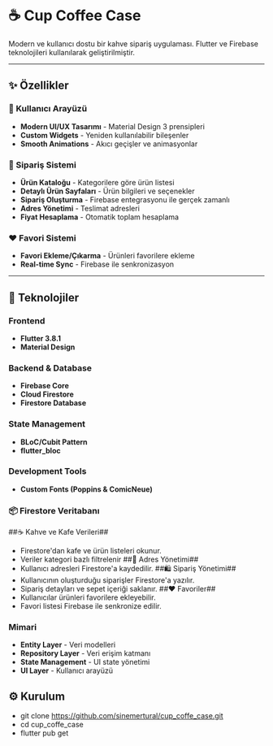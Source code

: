 # ☕ Cup Coffee Case

Modern ve kullanıcı dostu bir kahve sipariş uygulaması. Flutter ve Firebase teknolojileri kullanılarak geliştirilmiştir.

---

## ✨ Özellikler

### 🎨 Kullanıcı Arayüzü
- **Modern UI/UX Tasarımı** - Material Design 3 prensipleri
- **Custom Widgets** - Yeniden kullanılabilir bileşenler
- **Smooth Animations** - Akıcı geçişler ve animasyonlar

### 🛒 Sipariş Sistemi
- **Ürün Kataloğu** - Kategorilere göre ürün listesi
- **Detaylı Ürün Sayfaları** - Ürün bilgileri ve seçenekler
- **Sipariş Oluşturma** - Firebase entegrasyonu ile gerçek zamanlı
- **Adres Yönetimi** - Teslimat adresleri
- **Fiyat Hesaplama** - Otomatik toplam hesaplama

### ❤️ Favori Sistemi
- **Favori Ekleme/Çıkarma** - Ürünleri favorilere ekleme
- **Real-time Sync** - Firebase ile senkronizasyon

---

## 🧱 Teknolojiler

### Frontend
- **Flutter 3.8.1**
- **Material Design**

### Backend & Database
- **Firebase Core**
- **Cloud Firestore**
- **Firestore Database**

### State Management
- **BLoC/Cubit Pattern**
- **flutter_bloc**

### Development Tools
- **Custom Fonts (Poppins & ComicNeue)**

### 📦 Firestore Veritabanı
##☕ Kahve ve Kafe Verileri##
- Firestore'dan kafe ve ürün listeleri okunur.
- Veriler kategori bazlı filtrelenir
##📍 Adres Yönetimi##
- Kullanıcı adresleri Firestore'a kaydedilir.
##🛍️ Sipariş Yönetimi##
- Kullanıcının oluşturduğu siparişler Firestore'a yazılır.
- Sipariş detayları ve sepet içeriği saklanır.
##❤️ Favoriler##
- Kullanıcılar ürünleri favorilere ekleyebilir.
- Favori listesi Firebase ile senkronize edilir.



### Mimari
- **Entity Layer** - Veri modelleri
- **Repository Layer** - Veri erişim katmanı
- **State Management** - UI state yönetimi
- **UI Layer** - Kullanıcı arayüzü

## ⚙️ Kurulum
- git clone https://github.com/sinemertural/cup_coffe_case.git
- cd cup_coffe_case
- flutter pub get
